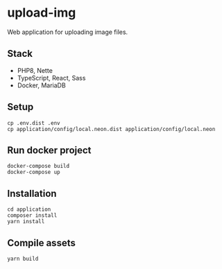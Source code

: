 # upload-img

Web application for uploading image files.

Stack
-----

- PHP8, Nette
- TypeScript, React, Sass
- Docker, MariaDB


Setup
-----

    cp .env.dist .env
    cp application/config/local.neon.dist application/config/local.neon

Run docker project
------------

	docker-compose build
	docker-compose up

Installation
------------

	cd application
	composer install
	yarn install

Compile assets
--------------

	yarn build
